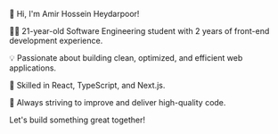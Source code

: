 👋 Hi, I'm  Amir Hossein Heydarpoor!

🧑‍💻 21-year-old Software Engineering student with 2 years of front-end development experience.

💡 Passionate about building clean, optimized, and efficient web applications.

🚀 Skilled in React, TypeScript, and Next.js.

🔧 Always striving to improve and deliver high-quality code.

Let's build something great together!

<!---
amirh4336/amirh4336 is a ✨ special ✨ repository because its `README.md` (this file) appears on your GitHub profile.
You can click the Preview link to take a look at your changes.
--->
